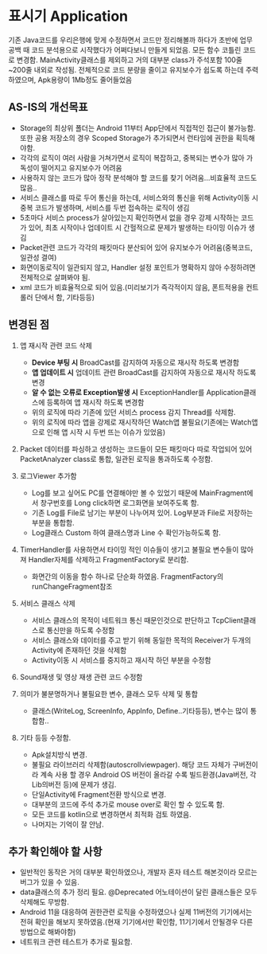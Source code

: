 # 표시기 Application
기존 Java코드를 우리은행에 맞게 수정하면서 코드만 정리해볼까 하다가 
초반에 업무공백 때 코드 분석용으로 시작했다가 어쩌다보니 만들게 되었음.
모든 함수 코틀린 코드로 변경함. MainActivity클래스를 제외하고 거의 대부분 class가 주석포함 100줄~200줄 내외로 작성됨.
전체적으로 코드 분량을 줄이고 유지보수가 쉽도록 하는데 주력하였으며, Apk용량이 1Mb정도 줄어들었음

## AS-IS의 개선목표
- Storage의 최상위 폴더는 Android 11부터 App단에서 직접적인 접근이 불가능함. 또한 공용 저장소의 경우 Scoped Storage가 추가되면서 런타임에 권한을 획득해야함.  
- 각각의 로직이 여러 사람을 거쳐가면서 로직이 복잡하고, 중복되는 변수가 많아 가독성이 떨어지고 유지보수가 어려움
- 사용하지 않는 코드가 많아 정작 분석해야 할 코드를 찾기 어려움...비효율적 코드도 많음..
- 서비스 클래스를 따로 두어 통신을 하는데, 서비스와의 통신을 위해 Activity이동 시 중복 코드가 발생하며, 서비스를 두번 접속하는 로직이 생김
- 5초마다 서비스 process가 살아있는지 확인하면서 없을 경우 강제 시작하는 코드가 있어, 최초 시작이나 업데이트 시 간헐적으로 문제가 발생하는 타이밍 이슈가 생김
- Packet관련 코드가 각각의 패킷마다 분산되어 있어 유지보수가 어려움(중복코드, 일관성 결여)
- 화면이동로직이 일관되지 않고, Handler 설정 포인트가 명확하지 않아 수정하려면 전체적으로 살펴봐야 됨.  
- xml 코드가 비효율적으로 되어 있음.(미리보기가 즉각적이지 않음, 폰트적용을 컨트롤러 단에서 함, 기타등등)

## 변경된 점
1. 앱 재시작 관련 코드 삭제
   - **Device 부팅 시** BroadCast를 감지하여 자동으로 재시작 하도록 변경함
   - **앱 업데이트 시** 업데이트 관련 BroadCast를 감지하여 자동으로 재시작 하도록 변경
   - **알 수 없는 오류로 Exception발생 시** ExceptionHandler를 Application클래스에 등록하여 앱 재시작 하도록 변경함
   - 위의 로직에 따라 기존에 있던 서비스 process 감지 Thread를 삭제함. 
   - 위의 로직에 따라 앱을 강제로 재시작하던 Watch앱 불필요(기존에는 Watch앱으로 인해 앱 시작 시 두번 뜨는 이슈가 있었음)
   
2. Packet 데이터를 파싱하고 생성하는 코드들이 모든 패킷마다 따로 작업되어 있어 PacketAnalyzer class로 통합, 일관된 로직을 통과하도록 수정함. 
   
3. 로그Viewer 추가함
   - Log를 보고 싶어도 PC를 연결해야만 볼 수 있었기 때문에 MainFragment에서 창구번호를 Long click하면 로그화면을 보여주도록 함.
   - 기존 Log를 File로 남기는 부분이 나누어져 있어. Log부분과 File로 저장하는 부분을 통합함.
   - Log클래스 Custom 하여 클래스명과 Line 수 확인가능하도록 함.

4. TimerHandler를 사용하면서 타이밍 적인 이슈들이 생기고 불필요 변수들이 많아져 Handler자체를 삭제하고 FragmentFactory로 분리함.
   - 화면간의 이동을 함수 하나로 단순화 하였음. FragmentFactory의 runChangeFragment참조
   
5. 서비스 클래스 삭제
   - 서비스 클래스의 목적이 네트워크 통신 때문인것으로 판단하고 TcpClient클래스로 통신만을 하도록 수정함
   - 서비스 클래스와 데이터를 주고 받기 위해 동일한 목적의 Receiver가 두개의 Activity에 존재하던 것을 삭제함
   - Activity이동 시 서비스를 중지하고 재시작 하던 부분을 수정함
   
6. Sound재생 및 영상 재생 관련 코드 수정함

7. 의미가 불분명하거나 불필요한 변수, 클래스 모두 삭제 및 통합
   - 클래스(WriteLog, ScreenInfo, AppInfo, Define..기타등등), 변수는 많이 통합함..

8. 기타 등등 수정함.
   - Apk설치방식 변경.
   - 불필요 라이브러리 삭제함(autoscrollviewpager). 해당 코드 자체가 구버전이라 계속 사용 할 경우 Android OS 버전이 올라갈 수록 빌드환경(Java버전, 각Lib의버전 등)에 문제가 생김.   
   - 단일Activity에 Fragment전환 방식으로 변경.
   - 대부분의 코드에 주석 추가로 mouse over로 확인 할 수 있도록 함.
   - 모든 코드를 kotlin으로 변경하면서 최적화 검토 하였음.
   - 나머지는 기억이 잘 안남.

## 추가 확인해야 할 사항
   - 일반적인 동작은 거의 대부분 확인하였으나, 개발자 혼자 테스트 해본것이라 모르는 버그가 있을 수 있음.
   - data클래스의 추가 정리 필요. @Deprecated 어노테이션이 달린 클래스들은 모두 삭제해도 무방함.
   - Android 11을 대응하여 권한관련 로직을 수정하였으나 실제 11버전의 기기에서는 전혀 확인을 해보지 못하였음.(현재 기기에서만 확인함, 11기기에서 안될경우 다른 방법으로 해봐야함)
   - 네트워크 관련 테스트가 추가로 필요함.
